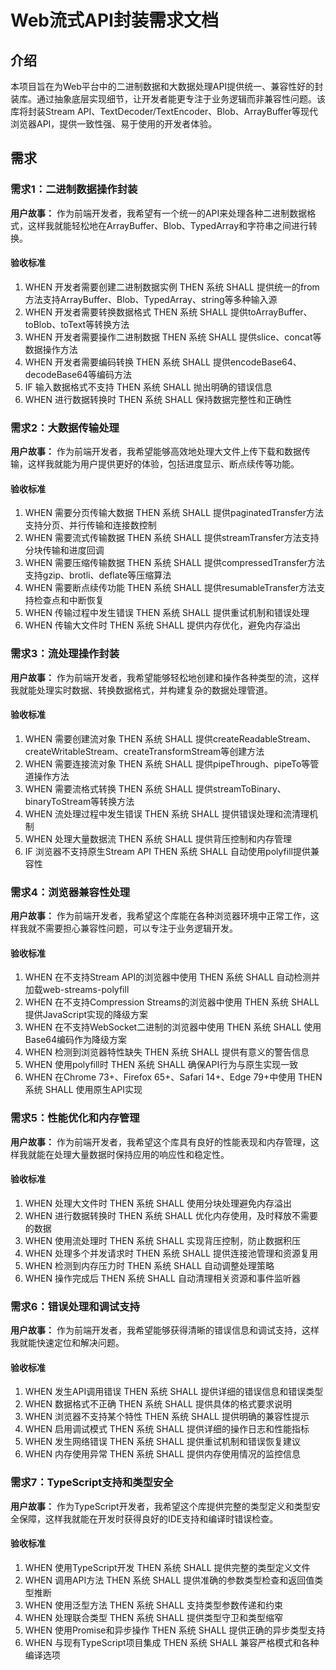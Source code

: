 # Web流式API封装需求文档

## 介绍

本项目旨在为Web平台中的二进制数据和大数据处理API提供统一、兼容性好的封装库。通过抽象底层实现细节，让开发者能更专注于业务逻辑而非兼容性问题。该库将封装Stream API、TextDecoder/TextEncoder、Blob、ArrayBuffer等现代浏览器API，提供一致性强、易于使用的开发者体验。

## 需求

### 需求1：二进制数据操作封装

**用户故事：** 作为前端开发者，我希望有一个统一的API来处理各种二进制数据格式，这样我就能轻松地在ArrayBuffer、Blob、TypedArray和字符串之间进行转换。

#### 验收标准

1. WHEN 开发者需要创建二进制数据实例 THEN 系统 SHALL 提供统一的from方法支持ArrayBuffer、Blob、TypedArray、string等多种输入源
2. WHEN 开发者需要转换数据格式 THEN 系统 SHALL 提供toArrayBuffer、toBlob、toText等转换方法
3. WHEN 开发者需要操作二进制数据 THEN 系统 SHALL 提供slice、concat等数据操作方法
4. WHEN 开发者需要编码转换 THEN 系统 SHALL 提供encodeBase64、decodeBase64等编码方法
5. IF 输入数据格式不支持 THEN 系统 SHALL 抛出明确的错误信息
6. WHEN 进行数据转换时 THEN 系统 SHALL 保持数据完整性和正确性

### 需求2：大数据传输处理

**用户故事：** 作为前端开发者，我希望能够高效地处理大文件上传下载和数据传输，这样我就能为用户提供更好的体验，包括进度显示、断点续传等功能。

#### 验收标准

1. WHEN 需要分页传输大数据 THEN 系统 SHALL 提供paginatedTransfer方法支持分页、并行传输和连接数控制
2. WHEN 需要流式传输数据 THEN 系统 SHALL 提供streamTransfer方法支持分块传输和进度回调
3. WHEN 需要压缩传输数据 THEN 系统 SHALL 提供compressedTransfer方法支持gzip、brotli、deflate等压缩算法
4. WHEN 需要断点续传功能 THEN 系统 SHALL 提供resumableTransfer方法支持检查点和中断恢复
5. WHEN 传输过程中发生错误 THEN 系统 SHALL 提供重试机制和错误处理
6. WHEN 传输大文件时 THEN 系统 SHALL 提供内存优化，避免内存溢出

### 需求3：流处理操作封装

**用户故事：** 作为前端开发者，我希望能够轻松地创建和操作各种类型的流，这样我就能处理实时数据、转换数据格式，并构建复杂的数据处理管道。

#### 验收标准

1. WHEN 需要创建流对象 THEN 系统 SHALL 提供createReadableStream、createWritableStream、createTransformStream等创建方法
2. WHEN 需要连接流对象 THEN 系统 SHALL 提供pipeThrough、pipeTo等管道操作方法
3. WHEN 需要流格式转换 THEN 系统 SHALL 提供streamToBinary、binaryToStream等转换方法
4. WHEN 流处理过程中发生错误 THEN 系统 SHALL 提供错误处理和流清理机制
5. WHEN 处理大量数据流 THEN 系统 SHALL 提供背压控制和内存管理
6. IF 浏览器不支持原生Stream API THEN 系统 SHALL 自动使用polyfill提供兼容性

### 需求4：浏览器兼容性处理

**用户故事：** 作为前端开发者，我希望这个库能在各种浏览器环境中正常工作，这样我就不需要担心兼容性问题，可以专注于业务逻辑开发。

#### 验收标准

1. WHEN 在不支持Stream API的浏览器中使用 THEN 系统 SHALL 自动检测并加载web-streams-polyfill
2. WHEN 在不支持Compression Streams的浏览器中使用 THEN 系统 SHALL 提供JavaScript实现的降级方案
3. WHEN 在不支持WebSocket二进制的浏览器中使用 THEN 系统 SHALL 使用Base64编码作为降级方案
4. WHEN 检测到浏览器特性缺失 THEN 系统 SHALL 提供有意义的警告信息
5. WHEN 使用polyfill时 THEN 系统 SHALL 确保API行为与原生实现一致
6. WHEN 在Chrome 73+、Firefox 65+、Safari 14+、Edge 79+中使用 THEN 系统 SHALL 使用原生API实现

### 需求5：性能优化和内存管理

**用户故事：** 作为前端开发者，我希望这个库具有良好的性能表现和内存管理，这样我就能在处理大量数据时保持应用的响应性和稳定性。

#### 验收标准

1. WHEN 处理大文件时 THEN 系统 SHALL 使用分块处理避免内存溢出
2. WHEN 进行数据转换时 THEN 系统 SHALL 优化内存使用，及时释放不需要的数据
3. WHEN 使用流处理时 THEN 系统 SHALL 实现背压控制，防止数据积压
4. WHEN 处理多个并发请求时 THEN 系统 SHALL 提供连接池管理和资源复用
5. WHEN 检测到内存压力时 THEN 系统 SHALL 自动调整处理策略
6. WHEN 操作完成后 THEN 系统 SHALL 自动清理相关资源和事件监听器

### 需求6：错误处理和调试支持

**用户故事：** 作为前端开发者，我希望能够获得清晰的错误信息和调试支持，这样我就能快速定位和解决问题。

#### 验收标准

1. WHEN 发生API调用错误 THEN 系统 SHALL 提供详细的错误信息和错误类型
2. WHEN 数据格式不正确 THEN 系统 SHALL 提供具体的格式要求说明
3. WHEN 浏览器不支持某个特性 THEN 系统 SHALL 提供明确的兼容性提示
4. WHEN 启用调试模式 THEN 系统 SHALL 提供详细的操作日志和性能指标
5. WHEN 发生网络错误 THEN 系统 SHALL 提供重试机制和错误恢复建议
6. WHEN 内存使用异常 THEN 系统 SHALL 提供内存使用情况的监控信息

### 需求7：TypeScript支持和类型安全

**用户故事：** 作为TypeScript开发者，我希望这个库提供完整的类型定义和类型安全保障，这样我就能在开发时获得良好的IDE支持和编译时错误检查。

#### 验收标准

1. WHEN 使用TypeScript开发 THEN 系统 SHALL 提供完整的类型定义文件
2. WHEN 调用API方法 THEN 系统 SHALL 提供准确的参数类型检查和返回值类型推断
3. WHEN 使用泛型方法 THEN 系统 SHALL 支持类型参数传递和约束
4. WHEN 处理联合类型 THEN 系统 SHALL 提供类型守卫和类型缩窄
5. WHEN 使用Promise和异步操作 THEN 系统 SHALL 提供正确的异步类型支持
6. WHEN 与现有TypeScript项目集成 THEN 系统 SHALL 兼容严格模式和各种编译选项